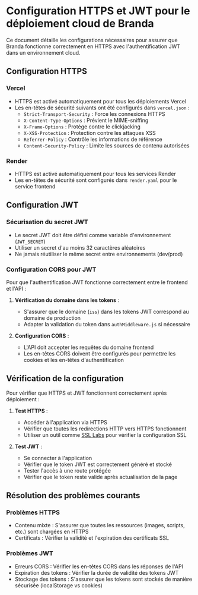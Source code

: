 # Configuration HTTPS et JWT pour le déploiement cloud de Branda

Ce document détaille les configurations nécessaires pour assurer que Branda fonctionne correctement en HTTPS avec l'authentification JWT dans un environnement cloud.

## Configuration HTTPS

### Vercel
- HTTPS est activé automatiquement pour tous les déploiements Vercel
- Les en-têtes de sécurité suivants ont été configurés dans `vercel.json` :
  - `Strict-Transport-Security` : Force les connexions HTTPS
  - `X-Content-Type-Options` : Prévient le MIME-sniffing
  - `X-Frame-Options` : Protège contre le clickjacking
  - `X-XSS-Protection` : Protection contre les attaques XSS
  - `Referrer-Policy` : Contrôle les informations de référence
  - `Content-Security-Policy` : Limite les sources de contenu autorisées

### Render
- HTTPS est activé automatiquement pour tous les services Render
- Les en-têtes de sécurité sont configurés dans `render.yaml` pour le service frontend

## Configuration JWT

### Sécurisation du secret JWT
- Le secret JWT doit être défini comme variable d'environnement (`JWT_SECRET`)
- Utiliser un secret d'au moins 32 caractères aléatoires
- Ne jamais réutiliser le même secret entre environnements (dev/prod)

### Configuration CORS pour JWT
Pour que l'authentification JWT fonctionne correctement entre le frontend et l'API :

1. **Vérification du domaine dans les tokens** :
   - S'assurer que le domaine (`iss`) dans les tokens JWT correspond au domaine de production
   - Adapter la validation du token dans `authMiddleware.js` si nécessaire

2. **Configuration CORS** :
   - L'API doit accepter les requêtes du domaine frontend
   - Les en-têtes CORS doivent être configurés pour permettre les cookies et les en-têtes d'authentification

## Vérification de la configuration

Pour vérifier que HTTPS et JWT fonctionnent correctement après déploiement :

1. **Test HTTPS** :
   - Accéder à l'application via HTTPS
   - Vérifier que toutes les redirections HTTP vers HTTPS fonctionnent
   - Utiliser un outil comme [SSL Labs](https://www.ssllabs.com/ssltest/) pour vérifier la configuration SSL

2. **Test JWT** :
   - Se connecter à l'application
   - Vérifier que le token JWT est correctement généré et stocké
   - Tester l'accès à une route protégée
   - Vérifier que le token reste valide après actualisation de la page

## Résolution des problèmes courants

### Problèmes HTTPS
- Contenu mixte : S'assurer que toutes les ressources (images, scripts, etc.) sont chargées en HTTPS
- Certificats : Vérifier la validité et l'expiration des certificats SSL

### Problèmes JWT
- Erreurs CORS : Vérifier les en-têtes CORS dans les réponses de l'API
- Expiration des tokens : Vérifier la durée de validité des tokens JWT
- Stockage des tokens : S'assurer que les tokens sont stockés de manière sécurisée (localStorage vs cookies)
